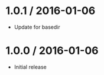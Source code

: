 1.0.1 / 2016-01-06
==================

 * Update for basedir

1.0.0 / 2016-01-06 
==================

 * Initial release

